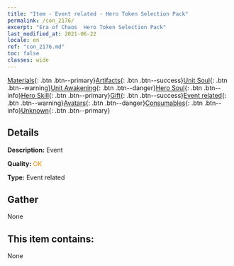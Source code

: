```yaml
---
title: "Item - Event related - Hero Token Selection Pack"
permalink: /con_2176/
excerpt: "Era of Chaos  Hero Token Selection Pack"
last_modified_at: 2021-06-22
locale: en
ref: "con_2176.md"
toc: false
classes: wide
---
```

 [Materials](/Items/){: .btn .btn--primary}[Artifacts](/Items/Artifacts/){: .btn .btn--success}[Unit Soul](/Items/UnitSoul/){: .btn .btn--warning}[Unit Awakening](/Items/UnitAwakening/){: .btn .btn--danger}[Hero Soul](/Items/HeroSoul/){: .btn .btn--info}[Hero Skill](/Items/HeroSkill/){: .btn .btn--primary}[Gift](/Items/Gift/){: .btn .btn--success}[Event related](/Items/Events/){: .btn .btn--warning}[Avatars](/Items/Avatars/){: .btn .btn--danger}[Consumables](/Items/Consumables/){: .btn .btn--info}[Unknown](/Items/Unknown/){: .btn .btn--primary}

## Details
 **Description:** Event

 **Quality:** <span style="color: #FF8C00">OK</span>

 **Type:** Event related

## Gather

  None

## This item contains:

  None

